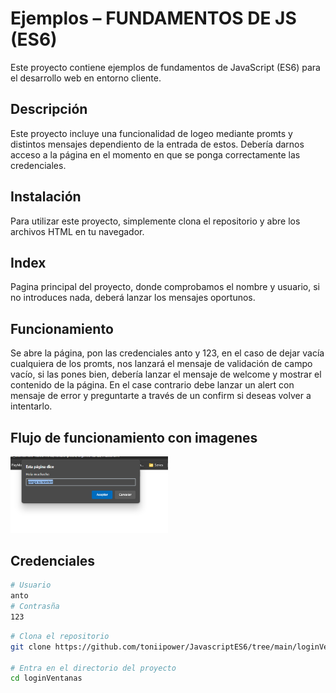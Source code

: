 # Ejemplos – FUNDAMENTOS DE JS (ES6)

Este proyecto contiene ejemplos de fundamentos de JavaScript (ES6) para el desarrollo web en entorno cliente.

## Descripción

Este proyecto incluye una funcionalidad de logeo mediante promts y distintos mensajes dependiento de la entrada de estos. Debería darnos acceso a la página en el momento en que se ponga correctamente las credenciales.

## Instalación

Para utilizar este proyecto, simplemente clona el repositorio y abre los archivos HTML en tu navegador.

## Index

Pagina principal del proyecto, donde comprobamos el nombre y usuario, si no introduces nada, deberá lanzar los mensajes oportunos.

## Funcionamiento

Se abre la página, pon las credenciales anto y 123, en el caso de dejar vacía cualquiera de los promts, nos lanzará el mensaje de validación de campo vacío, si las pones bien, debería lanzar el mensaje de welcome y mostrar el contenido de la página.
En el case contrario debe lanzar un alert con mensaje de error y preguntarte a través de un confirm si deseas volver a intentarlo.

<h2 style: color="red"> Flujo de funcionamiento con imagenes </h2>

<img src="./assets/inicio.png" alt="imagen principal de main" style="width:50%">


## Credenciales

```bash
# Usuario
anto
# Contrasña
123

```


```bash
# Clona el repositorio
git clone https://github.com/toniipower/JavascriptES6/tree/main/loginVentanas

# Entra en el directorio del proyecto
cd loginVentanas

